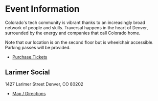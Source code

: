 # Event Information

Colorado's tech community is vibrant thanks to an increasingly broad network of people and skills. Traversal happens in the  heart of Denver, surrounded by the energy and companies that call Colorado home.

Note that our location is on the second floor but is wheelchair accessible. Parking passes will be provided.

- [Purchase Tickets](https://www.eventbrite.com/e/2018-traversal-conf-tickets-45452007177)

## Larimer Social
1427 Larimer Street
Denver, CO 80202

- [Map / Directions](https://www.google.com/maps/place/Larimer+Social/@39.7479059,-104.9995297,15z/data=!4m5!3m4!1s0x0:0x639bf5fbb880def3!8m2!3d39.7479059!4d-104.9995297)
